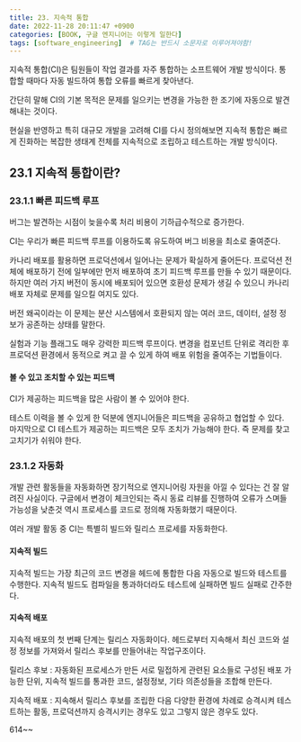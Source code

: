```yaml
---
title: 23. 지속적 통합
date: 2022-11-28 20:11:47 +0900
categories: [BOOK, 구글 엔지니어는 이렇게 일한다]
tags: [software_engineering]  # TAG는 반드시 소문자로 이루어져야함!
---
```


지속적 통합(CI)은 팀원들이 작업 결과를 자주 통합하는 소프트웨어 개발 방식이다. 통합할 때마다 자동 빌드하여 통합 오류를 빠르게 찾아낸다.

간단히 말해 CI의 기본 목적은 문제를 일으키는 변경을 가능한 한 조기에 자동으로 발견해내는 것이다.

현실을 반영하고 특히 대규모 개발을 고려해 CI를 다시 정의해보면 지속적 통합은 빠르게 진화하는 복잡한 생태계 전체를 지속적으로 조립하고 테스트하는 개발 방식이다.

## 23.1 지속적 통합이란?
### 23.1.1 빠른 피드백 루프
버그는 발견하는 시점이 늦을수록 처리 비용이 기하급수적으로 증가한다.

CI는 우리가 빠른 피드백 루프를 이용하도록 유도하여 버그 비용을 최소로 줄여준다.

카나리 배포를 활용하면 프로덕션에서 일어나는 문제가 확실하게 줄어든다. 프로덕션 전체에 배포하기 전에 일부에만 먼저 배포하여 초기 피드백 루프를 만들 수 있기 때문이다. 하지만 여러 가지 버전이 동시에 배포되어 있으면 호환성 문제가 생길 수 있으니 카나리 배포 자체로 문제를 일으킬 여지도 있다.

버전 왜곡이라는 이 문제는 분산 시스템에서 호환되지 않는 여러 코드, 데이터, 설정 정보가 공존하는 상태를 말한다.

실험과 기능 플래그도 매우 강력한 피드백 루프이다. 변경을 컴포넌트 단위로 격리한 후 프로덕션 환경에서 동적으로 켜고 끌 수 있게 하여 배포 위험을 줄여주는 기법들이다.

#### 볼 수 있고 조치할 수 있는 피드백
CI가 제공하는 피드백을 많은 사람이 볼 수 있어야 한다.

테스트 이력을 볼 수 있게 한 덕분에 엔지니어들은 피드백을 공유하고 협업할 수 있다. 마지막으로 CI 테스트가 제공하는 피드백은 모두 조치가 가능해야 한다. 즉 문제를 찾고 고치기가 쉬워야 한다.

### 23.1.2 자동화
개발 관련 활동들을 자동화하면 장기적으로 엔지니어링 자원을 아낄 수 있다는 건 잘 알려진 사실이다. 구글에서 변경이 체크인되는 즉시 동료 리뷰를 진행하여 오류가 스며들 가능성을 낮춘것 역시 프로세스를 코드로 정의해 자동화했기 때문이다.

여러 개발 활동 중 CI는 특별히 빌드와 릴리스 프로세를 자동화한다.

#### 지속적 빌드
지속적 빌드는 가장 최근의 코드 변경을 헤드에 통합한 다음 자동으로 빌드와 테스트를 수행한다. 지속적 빌드도 컴파일을 통과하더라도 테스트에 실패하면 빌드 실패로 간주한다.

#### 지속적 배포
지속적 배포의 첫 번째 단계는 릴리스 자동화이다. 헤드로부터 지속해서 최신 코드와 설정 정보를 가져와서 릴리스 후보를 만들어내는 작업구조이다.

릴리스 후보 : 자동화된 프로세스가 만든 서로 밀접하게 관련된 요소들로 구성된 배포 가능한 단위, 지속적 빌드를 통과한 코드, 설정정보, 기타 의존성들을 조합해 만든다.

지속적 배포 : 지속해서 릴리스 후보를 조립한 다음 다양한 환경에 차례로 승격시켜 테스트하는 활동, 프로덕션까지 승격시키는 경우도 있고 그렇지 않은 경우도 있다.

614~~
